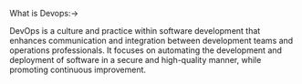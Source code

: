 What is Devops:->

DevOps is a culture and practice within software development that enhances communication and integration between development teams and operations professionals. 
It focuses on automating the development and deployment of software in a secure and high-quality manner, while promoting continuous improvement.
